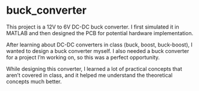 # buck_converter

This project is a 12V to 6V DC-DC buck converter. I first simulated it in MATLAB and then designed the PCB for potential hardware implementation.

After learning about DC-DC converters in class (buck, boost, buck-boost), I wanted to design a buck converter myself. I also needed a buck converter for a project I’m working on, so this was a perfect opportunity.

While designing this converter, I learned a lot of practical concepts that aren’t covered in class, and it helped me understand the theoretical concepts much better.

